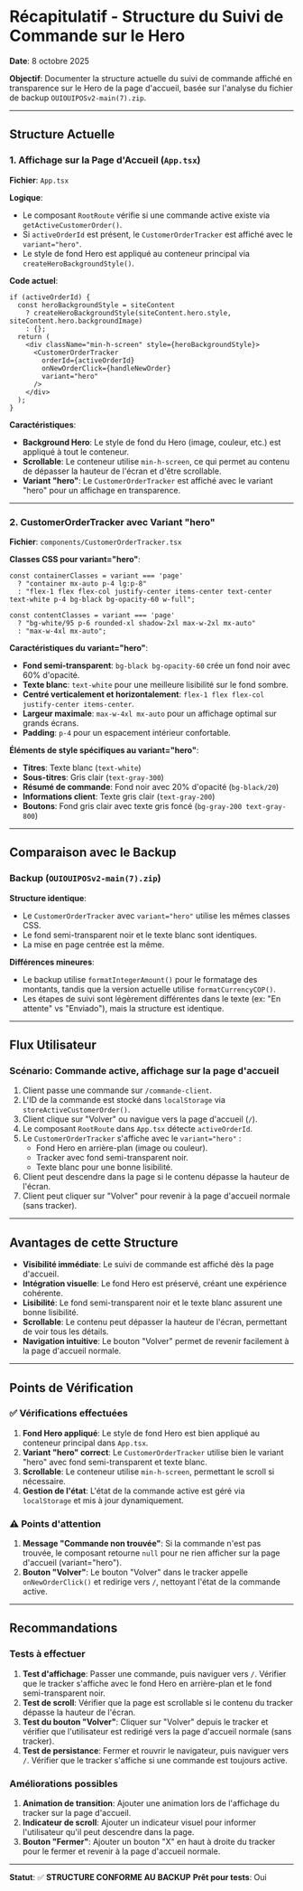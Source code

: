 # Récapitulatif - Structure du Suivi de Commande sur le Hero

**Date**: 8 octobre 2025

**Objectif**: Documenter la structure actuelle du suivi de commande affiché en transparence sur le Hero de la page d'accueil, basée sur l'analyse du fichier de backup `OUIOUIPOSv2-main(7).zip`.

---

## Structure Actuelle

### 1. Affichage sur la Page d'Accueil (`App.tsx`)

**Fichier**: `App.tsx`

**Logique**:
- Le composant `RootRoute` vérifie si une commande active existe via `getActiveCustomerOrder()`.
- Si `activeOrderId` est présent, le `CustomerOrderTracker` est affiché avec le `variant="hero"`.
- Le style de fond Hero est appliqué au conteneur principal via `createHeroBackgroundStyle()`.

**Code actuel**:
```tsx
if (activeOrderId) {
  const heroBackgroundStyle = siteContent 
    ? createHeroBackgroundStyle(siteContent.hero.style, siteContent.hero.backgroundImage)
    : {};
  return (
    <div className="min-h-screen" style={heroBackgroundStyle}>
      <CustomerOrderTracker 
        orderId={activeOrderId} 
        onNewOrderClick={handleNewOrder} 
        variant="hero" 
      />
    </div>
  );
}
```

**Caractéristiques**:
- **Background Hero**: Le style de fond du Hero (image, couleur, etc.) est appliqué à tout le conteneur.
- **Scrollable**: Le conteneur utilise `min-h-screen`, ce qui permet au contenu de dépasser la hauteur de l'écran et d'être scrollable.
- **Variant "hero"**: Le `CustomerOrderTracker` est affiché avec le variant "hero" pour un affichage en transparence.

---

### 2. CustomerOrderTracker avec Variant "hero"

**Fichier**: `components/CustomerOrderTracker.tsx`

**Classes CSS pour variant="hero"**:
```tsx
const containerClasses = variant === 'page'
  ? "container mx-auto p-4 lg:p-8"
  : "flex-1 flex flex-col justify-center items-center text-center text-white p-4 bg-black bg-opacity-60 w-full";
  
const contentClasses = variant === 'page'
  ? "bg-white/95 p-6 rounded-xl shadow-2xl max-w-2xl mx-auto"
  : "max-w-4xl mx-auto";
```

**Caractéristiques du variant="hero"**:
- **Fond semi-transparent**: `bg-black bg-opacity-60` crée un fond noir avec 60% d'opacité.
- **Texte blanc**: `text-white` pour une meilleure lisibilité sur le fond sombre.
- **Centré verticalement et horizontalement**: `flex-1 flex flex-col justify-center items-center`.
- **Largeur maximale**: `max-w-4xl mx-auto` pour un affichage optimal sur grands écrans.
- **Padding**: `p-4` pour un espacement intérieur confortable.

**Éléments de style spécifiques au variant="hero"**:
- **Titres**: Texte blanc (`text-white`)
- **Sous-titres**: Gris clair (`text-gray-300`)
- **Résumé de commande**: Fond noir avec 20% d'opacité (`bg-black/20`)
- **Informations client**: Texte gris clair (`text-gray-200`)
- **Boutons**: Fond gris clair avec texte gris foncé (`bg-gray-200 text-gray-800`)

---

## Comparaison avec le Backup

### Backup (`OUIOUIPOSv2-main(7).zip`)

**Structure identique**:
- Le `CustomerOrderTracker` avec `variant="hero"` utilise les mêmes classes CSS.
- Le fond semi-transparent noir et le texte blanc sont identiques.
- La mise en page centrée est la même.

**Différences mineures**:
- Le backup utilise `formatIntegerAmount()` pour le formatage des montants, tandis que la version actuelle utilise `formatCurrencyCOP()`.
- Les étapes de suivi sont légèrement différentes dans le texte (ex: "En attente" vs "Enviado"), mais la structure est identique.

---

## Flux Utilisateur

### Scénario: Commande active, affichage sur la page d'accueil
1. Client passe une commande sur `/commande-client`.
2. L'ID de la commande est stocké dans `localStorage` via `storeActiveCustomerOrder()`.
3. Client clique sur "Volver" ou navigue vers la page d'accueil (`/`).
4. Le composant `RootRoute` dans `App.tsx` détecte `activeOrderId`.
5. Le `CustomerOrderTracker` s'affiche avec le `variant="hero"` :
   - Fond Hero en arrière-plan (image ou couleur).
   - Tracker avec fond semi-transparent noir.
   - Texte blanc pour une bonne lisibilité.
6. Client peut descendre dans la page si le contenu dépasse la hauteur de l'écran.
7. Client peut cliquer sur "Volver" pour revenir à la page d'accueil normale (sans tracker).

---

## Avantages de cette Structure

- **Visibilité immédiate**: Le suivi de commande est affiché dès la page d'accueil.
- **Intégration visuelle**: Le fond Hero est préservé, créant une expérience cohérente.
- **Lisibilité**: Le fond semi-transparent noir et le texte blanc assurent une bonne lisibilité.
- **Scrollable**: Le contenu peut dépasser la hauteur de l'écran, permettant de voir tous les détails.
- **Navigation intuitive**: Le bouton "Volver" permet de revenir facilement à la page d'accueil normale.

---

## Points de Vérification

### ✅ Vérifications effectuées
1. **Fond Hero appliqué**: Le style de fond Hero est bien appliqué au conteneur principal dans `App.tsx`.
2. **Variant "hero" correct**: Le `CustomerOrderTracker` utilise bien le variant "hero" avec fond semi-transparent et texte blanc.
3. **Scrollable**: Le conteneur utilise `min-h-screen`, permettant le scroll si nécessaire.
4. **Gestion de l'état**: L'état de la commande active est géré via `localStorage` et mis à jour dynamiquement.

### ⚠️ Points d'attention
1. **Message "Commande non trouvée"**: Si la commande n'est pas trouvée, le composant retourne `null` pour ne rien afficher sur la page d'accueil (variant="hero").
2. **Bouton "Volver"**: Le bouton "Volver" dans le tracker appelle `onNewOrderClick()` et redirige vers `/`, nettoyant l'état de la commande active.

---

## Recommandations

### Tests à effectuer
1. **Test d'affichage**: Passer une commande, puis naviguer vers `/`. Vérifier que le tracker s'affiche avec le fond Hero en arrière-plan et le fond semi-transparent noir.
2. **Test de scroll**: Vérifier que la page est scrollable si le contenu du tracker dépasse la hauteur de l'écran.
3. **Test du bouton "Volver"**: Cliquer sur "Volver" depuis le tracker et vérifier que l'utilisateur est redirigé vers la page d'accueil normale (sans tracker).
4. **Test de persistance**: Fermer et rouvrir le navigateur, puis naviguer vers `/`. Vérifier que le tracker s'affiche si une commande est toujours active.

### Améliorations possibles
1. **Animation de transition**: Ajouter une animation lors de l'affichage du tracker sur la page d'accueil.
2. **Indicateur de scroll**: Ajouter un indicateur visuel pour informer l'utilisateur qu'il peut descendre dans la page.
3. **Bouton "Fermer"**: Ajouter un bouton "X" en haut à droite du tracker pour le fermer et revenir à la page d'accueil normale.

---

**Statut**: ✅ **STRUCTURE CONFORME AU BACKUP**
**Prêt pour tests**: Oui
